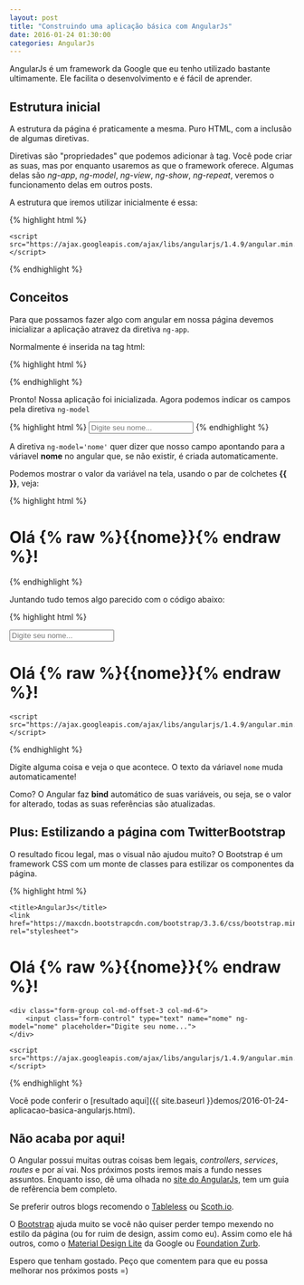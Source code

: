 ```yaml
---
layout: post
title: "Construindo uma aplicação básica com AngularJs"
date: 2016-01-24 01:30:00
categories: AngularJs
---
```


AngularJs é um framework da Google que eu tenho utilizado bastante ultimamente. Ele facilita o desenvolvimento e é fácil de aprender. 

## Estrutura inicial

A estrutura da página é praticamente a mesma. Puro HTML, com a inclusão de algumas diretivas.

Diretivas são "propriedades" que podemos adicionar à tag. Você pode criar as suas, mas por enquanto usaremos as que o framework oferece. Algumas delas são *ng-app*, *ng-model*, *ng-view*, *ng-show*, *ng-repeat*, veremos o funcionamento delas em outros posts.

A estrutura que iremos utilizar inicialmente é essa:

{% highlight html %}
<!DOCTYPE html>
<html>

<head>
    <title>AngularJs</title>
</head>

<body>
  
    <script src="https://ajax.googleapis.com/ajax/libs/angularjs/1.4.9/angular.min.js"></script>
</body>

</html>

{% endhighlight %}

## Conceitos 

Para que possamos fazer algo com angular em nossa página devemos inicializar a aplicação atravez da diretiva ```ng-app```.

Normalmente é inserida na tag html: 

{% highlight html %}
<html ng-app>
{% endhighlight %}

Pronto! Nossa aplicação foi inicializada. Agora podemos indicar os campos pela diretiva ```ng-model```


{% highlight html %}
    <input type="text" name="nome" placeholder="Digite seu nome..." ng-model="nome">
{% endhighlight %}

A diretiva ```ng-model='nome'``` quer dizer que nosso campo apontando para a váriavel **nome** no angular que, se não existir, é criada automaticamente. 

Podemos mostrar o valor da variável na tela, usando o par de colchetes **\{\{ \}\}**, veja: 

{% highlight html %}
<h1>Olá {% raw %}{{nome}}{% endraw %}!</h1>
{% endhighlight %}

Juntando tudo temos algo parecido com o código abaixo: 

{% highlight html %}
<!DOCTYPE html>
<html ng-app>

<head>
    <title>AngularJs</title>
</head>

<body>
    <label for="nome">
        <input type="text" name="nome" placeholder="Digite seu nome..." ng-model="nome">
    </label>
    <h1 class="text-center">Olá {% raw %}{{nome}}{% endraw %}!</h1>
    
    <script src="https://ajax.googleapis.com/ajax/libs/angularjs/1.4.9/angular.min.js"></script>
</body>

</html>
{% endhighlight %}

Digite alguma coisa e veja o que acontece. O texto da váriavel `nome` muda automaticamente!

Como? O Angular faz **bind** automático de suas variáveis, ou seja, se o valor for alterado, todas as suas referências são atualizadas.

## Plus: Estilizando a página com TwitterBootstrap

O resultado ficou legal, mas o visual não ajudou muito? O Bootstrap é um framework CSS com um monte de classes para estilizar os componentes da página. 

{% highlight html %}
<!DOCTYPE html>
<html lang="pt-br" ng-app>

<head>
    <meta charset="utf-8">
    <meta http-equiv="X-UA-Compatible" content="IE=edge">
    <meta name="viewport" content="width=device-width, initial-scale=1">

    <title>AngularJs</title>
    <link href="https://maxcdn.bootstrapcdn.com/bootstrap/3.3.6/css/bootstrap.min.css" rel="stylesheet">
</head>

<body>
    <h1 class="text-center">Olá {% raw %}{{nome}}{% endraw %}!</h1>

    <div class="form-group col-md-offset-3 col-md-6">
        <input class="form-control" type="text" name="nome" ng-model="nome" placeholder="Digite seu nome...">
    </div>

    <script src="https://ajax.googleapis.com/ajax/libs/angularjs/1.4.9/angular.min.js"></script>
</body>

</html>
{% endhighlight %}

Você pode conferir o [resultado aqui]({{ site.baseurl }}demos/2016-01-24-aplicacao-basica-angularjs.html).

## Não acaba por aqui!
O Angular possui muitas outras coisas bem legais, *controllers*, *services*, *routes* e por aí vai. Nos próximos posts iremos mais a fundo nesses assuntos. Enquanto isso, dê uma olhada no [site do AngularJs](http://angularjs.org), tem um guia de refêrencia bem completo.

Se preferir outros blogs recomendo o [Tableless](http://tableless.com.br) ou [Scoth.io](scotch.io).

O [Bootstrap](http://getbootstrap.com) ajuda muito se você não quiser perder tempo mexendo no estilo da página (ou for ruim de design, assim como eu). Assim como ele há outros, como o [Material Design Lite](www.getmdl.io) da Google ou [Foundation Zurb](http://foundation.zurb.com).

Espero que tenham gostado. Peço que comentem para que eu possa melhorar nos próximos posts =)